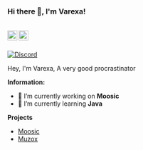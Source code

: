 ### Hi there 👋, I'm Varexa!

<br/>
<a href="https://discord.com/users/966230921084796999" target="_blank" >
    <img align ="left" alt="Varexa's Discord" width="22px" src ="https://cdn.jsdelivr.net/npm/simple-icons@v3/icons/discord.svg" />
  </a>
  <a href="https://github.com/Varexa" target="_blank">
    <img align ="left" alt="Varexa's Github " width="22px" src ="https://cdn.jsdelivr.net/npm/simple-icons@v3/icons/github.svg" />
  </a>

![]()

<br/>

<a href="https://discord.com/users/966230921084796999">
<img src="https://discord.c99.nl/widget/theme-3/966230921084796999.png" alt="Discord"/>
</a>

Hey, I'm Varexa, A very good procrastinator

 **Information:**

- 🔭 I’m currently working on  **Moosic**
- 🌱 I’m currently learning  **Java**

**Projects**

- [Moosic](https://moosicbot.org/)
- [Muzox](https://muzoxbot.xyz/)
